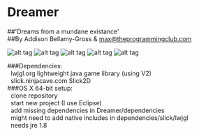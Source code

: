 Dreamer
=======
##'Dreams from a mundane existance'<br>
##By Addison Bellamy-Gross & max@theprogrammingclub.com<br>

![alt tag](media/Screenshot(20).png)
![alt tag](media/Screenshot(24).png)
![alt tag](media/Screenshot(25).png)
![alt tag](media/Screenshot(27).png)
![alt tag](media/Screenshot(28).png)

###Dependencies:<br>
&nbsp;&nbsp;lwjgl.org lightweight java game library (using V2)<br>
&nbsp;&nbsp;slick.ninjacave.com Slick2D<br>
###OS X 64-bit setup:<br>
&nbsp;&nbsp;clone repository<br>
&nbsp;&nbsp;start new project (I use Eclipse)<br>
&nbsp;&nbsp;add missing dependencies in Dreamer/dependencies<br>
&nbsp;&nbsp;might need to add native includes in dependencies/slick/lwjgl<br>
&nbsp;&nbsp;needs jre 1.8<br>
